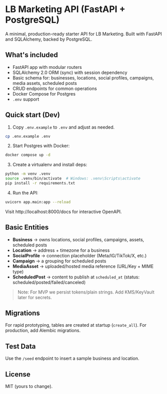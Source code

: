 
# LB Marketing API (FastAPI + PostgreSQL)

A minimal, production-ready starter API for LB Marketing. Built with FastAPI and SQLAlchemy, backed by PostgreSQL.

## What's included
- FastAPI app with modular routers
- SQLAlchemy 2.0 ORM (sync) with session dependency
- Basic schema for: businesses, locations, social profiles, campaigns, media assets, scheduled posts
- CRUD endpoints for common operations
- Docker Compose for Postgres
- `.env` support

## Quick start (Dev)

1) Copy `.env.example` to `.env` and adjust as needed.
```bash
cp .env.example .env
```

2) Start Postgres with Docker:
```bash
docker compose up -d
```

3) Create a virtualenv and install deps:
```bash
python -m venv .venv
source .venv/bin/activate  # Windows: .venv\Scripts\activate
pip install -r requirements.txt
```

4) Run the API:
```bash
uvicorn app.main:app --reload
```

Visit http://localhost:8000/docs for interactive OpenAPI.

## Basic Entities

- **Business** → owns locations, social profiles, campaigns, assets, scheduled posts
- **Location** → address + timezone for a business
- **SocialProfile** → connection placeholder (Meta/IG/TikTok/X, etc.)
- **Campaign** → a grouping for scheduled posts
- **MediaAsset** → uploaded/hosted media reference (URL/Key + MIME type)
- **ScheduledPost** → content to publish at `scheduled_at` (status: scheduled/posted/failed/canceled)

> Note: For MVP we persist tokens/plain strings. Add KMS/KeyVault later for secrets.

## Migrations
For rapid prototyping, tables are created at startup (`create_all`). For production, add Alembic migrations.

## Test Data
Use the `/seed` endpoint to insert a sample business and location.

## License
MIT (yours to change).
